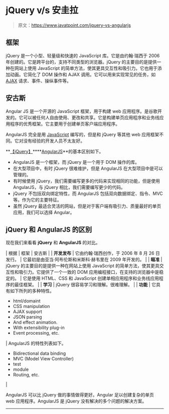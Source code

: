 # jQuery v/s 安圭拉

> 原文：<https://www.javatpoint.com/jquery-vs-angularjs>

## 框架

jQuery 是一个小型、轻量级和快速的 JavaScript 库。它是由约翰·瑞西于 2006 年创建的。它是跨平台的，支持不同类型的浏览器。jQuery 的主要目的是提供一种在网站上使用 JavaScript 的简单方法，使其更具交互性和吸引力。它也用于添加动画。它简化了 DOM 操作和 AJAX 调用。它可以用来实现常见的任务，如 [AJAX](https://www.javatpoint.com/ajax-tutorial) 请求、事件、操纵事件等。

## 安古斯

Angular JS 是一个开源的 JavaScript 框架，用于构建 web 应用程序。是谷歌开发的。它可以被任何人自由使用、更改和共享。它是构建单页应用程序和业务线应用程序的优秀框架。它主要用于创建单页客户端应用程序。

AngularJS 完全是用 [JavaScript](https://www.javatpoint.com/javascript-tutorial) 编写的，但是和 jQuery 等其他 web 应用框架不同。它对没有经验的开发人员不太友好。

**[【jQuery】](https://www.javatpoint.com/jquery-tutorial)****[AngularJS](https://www.javatpoint.com/angularjs-tutorial)**的基本区别如下。

*   AngularJS 是一个框架，而 jQuery 是一个用于 DOM 操作的库。
*   在大型项目中，有时 jQuery 很难维护，但是 AngularJS 在大型项目中是可以管理的。
*   有时候使用 jQuery，我们需要编写更多的代码来实现相同的功能，但是使用 AngularJS，与 jQuery 相比，我们需要编写更少的代码。
*   jQuery 不包括双向绑定特性，而 AngularJS 包括双向数据绑定、指令、MVC 等。作为它的主要特征。
*   虽然 jQuery 最适合灵活的网站，但是对于客户端有吸引力、质量最好的单页应用，我们可以选择 Angular。

## jQuery 和 AngularJS 的区别

现在我们来看看 **jQuery** 和 **AngularJS** 的对比。

| 根据 | 框架 | 安古斯 |
| **开发发布** | 它由约翰·瑞西创作，于 2006 年 8 月 26 日发行。 | 它最初是由亚当·阿布伦斯和米斯科·赫韦里在 2009 年开发的。 |
| **瞄准** | jQuery 的主要目的是提供一种在网站上使用 JavaScript 的简单方法，使其更具交互性和吸引力。它提供了一个一致的 DOM 应用编程接口，在支持的浏览器中是稳定的。 | 它是使用 HTML、CSS 和 JavaScript 创建单相应用程序和业务线应用程序的最佳框架。 |
| **学习** | jQuery 很容易学习和理解。很难理解。 |
| **功能** | 它具有如下所列的多种特性。

*   html/domaint
*   CSS manipulation
*   AJAX support
*   JSON parsing
*   And effect animation.
*   With extensibility plug-in
*   Event processing, etc.

 | AngularJS 的特性列表如下。

*   Bidirectional data binding
*   MVC (Model View Controller)
*   test
*   module
*   Routing, etc.

 |

AngularJS 可以比 jQuery 做的事情做得更好。Angular 足以创建复杂的单页 web 应用程序。AngularJS 是 jQuery 没有解决的多个问题的解决方案。

* * *